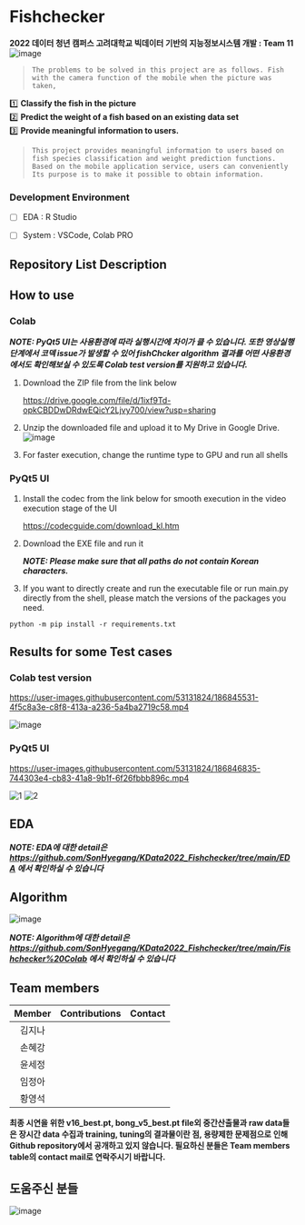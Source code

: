 # Fishchecker
**2022 데이터 청년 캠퍼스 고려대학교 빅데이터 기반의 지능정보시스템 개발 : Team 11**
![image](https://user-images.githubusercontent.com/53131824/186707022-956ff170-4047-4f2d-b739-3f7a295451d1.png)



> `The problems to be solved in this project are as follows. Fish with the camera function of the mobile
when the picture was taken,`

1️⃣ **Classify the fish in the picture**<br>
2️⃣ **Predict the weight of a fish based on an existing data set**<br>
3️⃣ **Provide meaningful information to users.**

>   `This project provides meaningful information to users based on fish species classification and weight prediction functions. Based on the mobile application service, users can conveniently Its purpose is to make it possible to obtain information.`


### Development Environment
- [ ] EDA : R Studio
- [ ] System : VSCode, Colab PRO


## Repository List Description



## How to use
### Colab
***NOTE: PyQt5 UI는 사용환경에 따라 실행시간에 차이가 클 수 있습니다. 또한 영상실행 단계에서 코덱 issue가 발생할 수 있어 fishChcker algorithm 결과를 어떤 사용환경에서도 확인해보실 수 있도록 Colab test version를 지원하고 있습니다.***

1. Download the ZIP file from the link below

   https://drive.google.com/file/d/1ixf9Td-opkCBDDwDRdwEQicY2Ljvy700/view?usp=sharing 

2. Unzip the downloaded file and upload it to My Drive in Google Drive.
![image](https://user-images.githubusercontent.com/53131824/186811130-f654b789-4300-46c5-be22-9e97bd15c3e5.png)

3. For faster execution, change the runtime type to GPU and run all shells



### PyQt5 UI
1. Install the codec from the link below for smooth execution in the video execution stage of the UI

   https://codecguide.com/download_kl.htm 

2. Download the EXE file and run it

   ***NOTE: Please make sure that all paths do not contain Korean characters.***

3. If you want to directly create and run the executable file or run main.py directly from the shell, please match the versions of the packages you need.
```
python -m pip install -r requirements.txt
```


## Results for some Test cases
### Colab test version


https://user-images.githubusercontent.com/53131824/186845531-4f5c8a3e-c8f8-413a-a236-5a4ba2719c58.mp4

![image](https://user-images.githubusercontent.com/53131824/186847162-3b6b54e1-217e-47d0-9c85-26ad55dc215f.png)


### PyQt5 UI


https://user-images.githubusercontent.com/53131824/186846835-744303e4-cb83-41a8-9b1f-6f26fbbb896c.mp4

![1](https://user-images.githubusercontent.com/53131824/186847252-fd7714b1-4983-489b-bf6f-22da0507f2d9.png)
![2](https://user-images.githubusercontent.com/53131824/186847271-7b9dbe93-06b5-41c4-8009-df8edd7c97ef.png)


## EDA
***NOTE: EDA에 대한 detail은 https://github.com/SonHyegang/KData2022_Fishchecker/tree/main/EDA
에서 확인하실 수 있습니다***


## Algorithm
![image](https://user-images.githubusercontent.com/109898791/186849435-10d466fe-e003-473a-8ab8-bccb6d83bc4a.png)




***NOTE: Algorithm에 대한 detail은 https://github.com/SonHyegang/KData2022_Fishchecker/tree/main/Fishchecker%20Colab 
에서 확인하실 수 있습니다***





## Team members
|Member|Contributions|Contact|
|:-:|-------|-|
|김지나|||
|손혜강|||
|윤세정|||
|임정아|||
|황영석|||

**최종 시연을 위한 v16_best.pt, bong_v5_best.pt file외 중간산출물과 raw data들은 장시간 data 수집과 training, tuning의 결과물이란 점, 용량제한 문제점으로 인해 Github repository에서 공개하고 있지 않습니다. 필요하신 분들은 Team members table의 contact mail로 연락주시기 바랍니다.**

## 도움주신 분들

![image](https://user-images.githubusercontent.com/53131824/186621158-785481bb-8d06-4c23-9b98-653a00c0f562.png)
